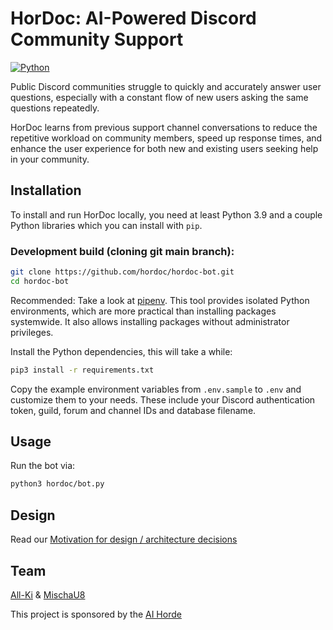 # HorDoc: AI-Powered Discord Community Support

[![Python](https://img.shields.io/badge/python-3.8%20%7C%203.9%20%7C%203.10-blue)](https://www.python.org/)

Public Discord communities struggle to quickly and accurately answer user questions, especially with a constant flow of new users asking the same questions repeatedly.

HorDoc learns from previous support channel conversations to reduce the repetitive workload on community members, speed up response times, and enhance the user experience for both new and existing users seeking help in your community.

## Installation

To install and run HorDoc locally, you need at least Python 3.9 and a couple Python libraries which you can install with `pip`.

### Development build (cloning git main branch):

```bash
git clone https://github.com/hordoc/hordoc-bot.git
cd hordoc-bot
```

Recommended: Take a look at [pipenv](https://pipenv.pypa.io/). This tool provides isolated Python environments, which are more practical than installing packages systemwide. It also allows installing packages without administrator privileges.

Install the Python dependencies, this will take a while:

```bash
pip3 install -r requirements.txt
```

Copy the example environment variables from `.env.sample` to `.env` and customize them to your needs. These include your Discord authentication token, guild, forum and channel IDs and database filename.

## Usage

Run the bot via:

```bash
python3 hordoc/bot.py
```

## Design

Read our [Motivation for design / architecture decisions](DESIGN.md)

## Team
[All-Ki](https://github.com/All-Ki) & [MischaU8](https://github.com/MischaU8)

This project is sponsored by the [AI Horde](https://aihorde.net/)
